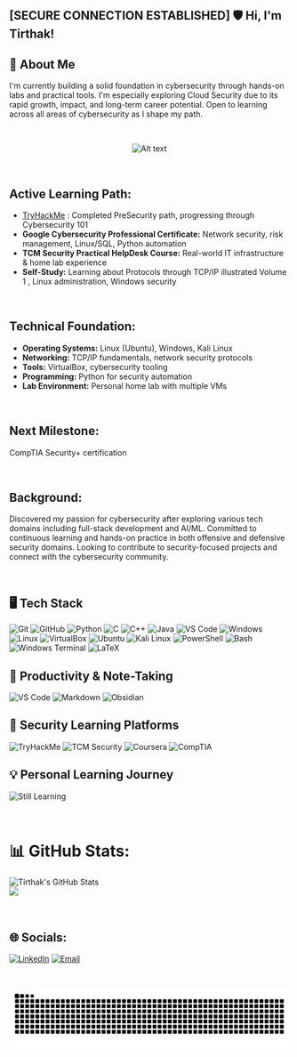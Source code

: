 ## [SECURE CONNECTION ESTABLISHED] 🛡️ Hi, I'm Tirthak!

## 💫 About Me

I'm currently building a solid foundation in cybersecurity through hands-on labs and practical tools. I'm especially exploring Cloud Security due to its rapid growth, impact, and long-term career potential. Open to learning across all areas of cybersecurity as I shape my path.

<br>


<p align="center">
  <img src="https://i.pinimg.com/originals/dc/4d/b1/dc4db1c340e223ef56883a33df40e00b.gif" alt="Alt text" width="700"/>
</p>


<br>

## Active Learning Path:
- [TryHackMe](https://tryhackme.com/p/Sovereign10) : Completed PreSecurity path, progressing through Cybersecurity 101
- **Google Cybersecurity Professional Certificate:** Network security, risk management, Linux/SQL, Python automation
- **TCM Security Practical HelpDesk Course:** Real-world IT infrastructure & home lab experience
- **Self-Study:** Learning about Protocols through TCP/IP illustrated Volume 1 , Linux administration, Windows security 

<br>

## Technical Foundation:
- **Operating Systems:** Linux (Ubuntu), Windows, Kali Linux
- **Networking:** TCP/IP fundamentals, network security protocols
- **Tools:** VirtualBox, cybersecurity tooling
- **Programming:** Python for security automation
- **Lab Environment:** Personal home lab with multiple VMs

<br>

## Next Milestone: 
CompTIA Security+ certification

<br>

## Background:
Discovered my passion for cybersecurity after exploring various tech domains including full-stack development and AI/ML.
Committed to continuous learning and hands-on practice in both offensive and defensive security domains. Looking to contribute to security-focused projects and connect with the cybersecurity community.

<br>

## 🖥️ Tech Stack

![Git](https://img.shields.io/badge/GIT-E44C30?logo=git&logoColor=white&style=for-the-badge)
![GitHub](https://img.shields.io/badge/GitHub-181717?logo=github&logoColor=white&style=for-the-badge)
![Python](https://img.shields.io/badge/Python-3776AB?logo=python&logoColor=white&style=for-the-badge)
![C](https://img.shields.io/badge/C-00599C?logo=c&logoColor=white&style=for-the-badge)
![C++](https://img.shields.io/badge/C++-004482?logo=c%2B%2B&logoColor=white&style=for-the-badge)
![Java](https://img.shields.io/badge/Java-ED8B00?logo=java&logoColor=white&style=for-the-badge)
![VS Code](https://img.shields.io/badge/VS_Code-007ACC?logo=visual-studio-code&logoColor=white&style=for-the-badge)
![Windows](https://img.shields.io/badge/Windows-0078D6?logo=windows&logoColor=white&style=for-the-badge)
![Linux](https://img.shields.io/badge/Linux-FCC624?logo=linux&logoColor=black&style=for-the-badge)
![VirtualBox](https://img.shields.io/badge/VirtualBox-183A61?logo=virtualbox&logoColor=white&style=for-the-badge)
![Ubuntu](https://img.shields.io/badge/Ubuntu-E95420?logo=ubuntu&logoColor=white&style=for-the-badge)
![Kali Linux](https://img.shields.io/badge/Kali_Linux-557C94?logo=kalilinux&logoColor=white&style=for-the-badge)
![PowerShell](https://img.shields.io/badge/PowerShell-5391FE?logo=powershell&logoColor=white&style=for-the-badge)
![Bash](https://img.shields.io/badge/Bash_Script-121011?logo=gnubash&logoColor=white&style=for-the-badge)
![Windows Terminal](https://img.shields.io/badge/Windows_Terminal-4D4D4D?style=for-the-badge)
![LaTeX](https://img.shields.io/badge/LaTeX-008080?logo=latex&logoColor=white&style=for-the-badge)



## 🧰 Productivity & Note-Taking

![VS Code](https://img.shields.io/badge/VS_Code-007ACC?logo=visual-studio-code&logoColor=white&style=for-the-badge)
![Markdown](https://img.shields.io/badge/Markdown-000000?logo=markdown&logoColor=white&style=for-the-badge)
![Obsidian](https://img.shields.io/badge/Obsidian-purple?logo=obsidian&logoColor=white&style=for-the-badge)


## 🔐 Security Learning Platforms

![TryHackMe](https://img.shields.io/badge/TryHackMe-6f42c1?logo=tryhackme&logoColor=white&style=for-the-badge)
![TCM Security](https://img.shields.io/badge/TCM_Security-343a40?logo=hackthebox&logoColor=white&style=for-the-badge)
![Coursera](https://img.shields.io/badge/Coursera-0056D2?logo=coursera&logoColor=white&style=for-the-badge)
![CompTIA](https://img.shields.io/badge/CompTIA-ED1C24?logo=comptia&logoColor=white&style=for-the-badge)

## 💡 Personal Learning Journey

![Still Learning](https://img.shields.io/badge/Still_Learning-E67E22?style=for-the-badge)


<br>

# 📊 GitHub Stats:
![Tirthak's GitHub Stats](https://github-readme-stats.vercel.app/api?username=Tirthak10&show_icons=true&theme=dark&hide=prs)
<br/>
![](https://github-readme-stats.vercel.app/api/top-langs/?username=Tirthak10&theme=dark&hide_border=false&include_all_commits=true&count_private=false&layout=compact)

<br>

## 🌐 Socials:
[![LinkedIn](https://img.shields.io/badge/LinkedIn-%230077B5.svg?logo=linkedin&logoColor=white)](https://www.linkedin.com/in/tirthak-likhar-8808a8255/) 
[![Email](https://img.shields.io/badge/Email-D14836?logo=gmail&logoColor=white)](mailto:tirthak.likhar.10@gmail.com)


<br>
<!-- Snake Game Repo View -->
<div align="center">

  ![snake gif](https://github.com/Tirthak10/Tirthak10/blob/output/github-snake-dark.svg)

</div>

<br>

<!-- Proudly created with GPRM ( https://gprm.itsvg.in ) -->
